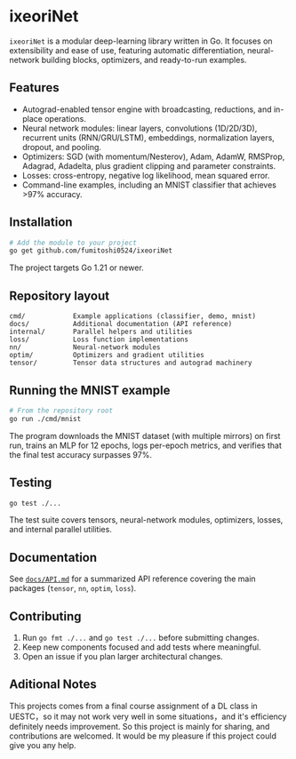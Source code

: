 # ixeoriNet

`ixeoriNet` is a modular deep-learning library written in Go. It focuses on extensibility and ease of use, featuring automatic differentiation, neural-network building blocks, optimizers, and ready-to-run examples.

## Features

- Autograd-enabled tensor engine with broadcasting, reductions, and in-place operations.
- Neural network modules: linear layers, convolutions (1D/2D/3D), recurrent units (RNN/GRU/LSTM), embeddings, normalization layers, dropout, and pooling.
- Optimizers: SGD (with momentum/Nesterov), Adam, AdamW, RMSProp, Adagrad, Adadelta, plus gradient clipping and parameter constraints.
- Losses: cross-entropy, negative log likelihood, mean squared error.
- Command-line examples, including an MNIST classifier that achieves >97% accuracy.

## Installation

```bash
# Add the module to your project
go get github.com/fumitoshi0524/ixeoriNet
```

The project targets Go 1.21 or newer.

## Repository layout

```
cmd/            Example applications (classifier, demo, mnist)
docs/           Additional documentation (API reference)
internal/       Parallel helpers and utilities
loss/           Loss function implementations
nn/             Neural-network modules
optim/          Optimizers and gradient utilities
tensor/         Tensor data structures and autograd machinery
```

## Running the MNIST example

```bash
# From the repository root
go run ./cmd/mnist
```

The program downloads the MNIST dataset (with multiple mirrors) on first run, trains an MLP for 12 epochs, logs per-epoch metrics, and verifies that the final test accuracy surpasses 97%.

## Testing

```bash
go test ./...
```

The test suite covers tensors, neural-network modules, optimizers, losses, and internal parallel utilities.

## Documentation

See [`docs/API.md`](docs/API.md) for a summarized API reference covering the main packages (`tensor`, `nn`, `optim`, `loss`).

## Contributing

1. Run `go fmt ./...` and `go test ./...` before submitting changes.
2. Keep new components focused and add tests where meaningful.
3. Open an issue if you plan larger architectural changes.

## Aditional Notes

This projects comes from a final course assignment of a DL class in UESTC，so it may not work very well in some situations，and it's efficiency definitely needs improvement. So this project is mainly for sharing, and contributions are welcomed. It would be my pleasure if this project could give you any help.   
